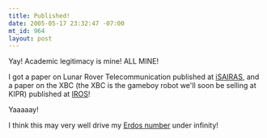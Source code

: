 ```yaml
--- 
title: Published!
date: 2005-05-17 23:32:47 -07:00
mt_id: 964
layout: post
---
```

Yay! Academic legitimacy is mine! ALL MINE!

I got a paper on Lunar Rover Telecommunication published at <A HREF='http://www.congrex.nl/05a02/'>iSAIRAS</A>, and a paper on the XBC (the XBC is the gameboy robot we'll soon be selling at KIPR) published at <A HREF='http://www.iros2005.org/'>IROS</A>! 

Yaaaaay!

I think this may very well drive my <A HREF='http://mathworld.wolfram.com/ErdosNumber.html'>Erdos number</A> under infinity!
